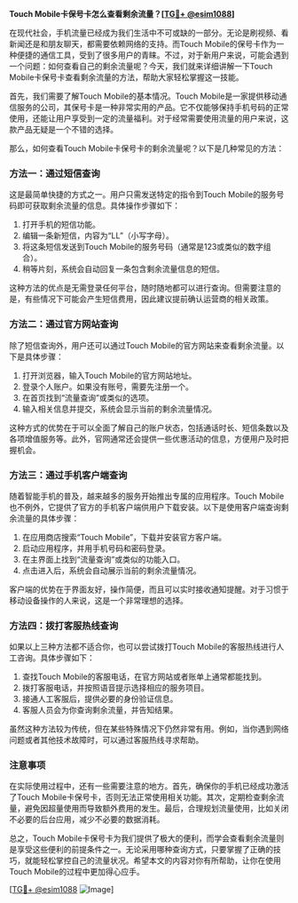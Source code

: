 **Touch Mobile卡保号卡怎么查看剩余流量？[[TG💪+ @esim1088](https://t.me/s/esim1088)]**

在现代社会，手机流量已经成为我们生活中不可或缺的一部分。无论是刷视频、看新闻还是和朋友聊天，都需要依赖网络的支持。而Touch Mobile的保号卡作为一种便捷的通信工具，受到了很多用户的青睐。不过，对于新用户来说，可能会遇到一个问题：如何查看自己的剩余流量呢？今天，我们就来详细讲解一下Touch Mobile卡保号卡查看剩余流量的方法，帮助大家轻松掌握这一技能。

首先，我们需要了解Touch Mobile的基本情况。Touch Mobile是一家提供移动通信服务的公司，其保号卡是一种非常实用的产品。它不仅能够保持手机号码的正常使用，还能让用户享受到一定的流量福利。对于经常需要使用流量的用户来说，这款产品无疑是一个不错的选择。

那么，如何查看Touch Mobile卡保号卡的剩余流量呢？以下是几种常见的方法：

### 方法一：通过短信查询

这是最简单快捷的方式之一。用户只需发送特定的指令到Touch Mobile的服务号码即可获取剩余流量的信息。具体操作步骤如下：

1. 打开手机的短信功能。
2. 编辑一条新短信，内容为“LL”（小写字母）。
3. 将这条短信发送到Touch Mobile的服务号码（通常是123或类似的数字组合）。
4. 稍等片刻，系统会自动回复一条包含剩余流量信息的短信。

这种方法的优点是无需登录任何平台，随时随地都可以进行查询。但需要注意的是，有些情况下可能会产生短信费用，因此建议提前确认运营商的相关政策。

### 方法二：通过官方网站查询

除了短信查询外，用户还可以通过Touch Mobile的官方网站来查看剩余流量。以下是具体步骤：

1. 打开浏览器，输入Touch Mobile的官方网站地址。
2. 登录个人账户。如果没有账号，需要先注册一个。
3. 在首页找到“流量查询”或类似的选项。
4. 输入相关信息并提交，系统会显示当前的剩余流量情况。

这种方式的优势在于可以全面了解自己的账户状态，包括通话时长、短信条数以及各项增值服务等。此外，官网通常还会提供一些优惠活动的信息，方便用户及时把握机会。

### 方法三：通过手机客户端查询

随着智能手机的普及，越来越多的服务开始推出专属的应用程序。Touch Mobile也不例外，它提供了官方的手机客户端供用户下载安装。以下是使用客户端查询剩余流量的具体步骤：

1. 在应用商店搜索“Touch Mobile”，下载并安装官方客户端。
2. 启动应用程序，并用手机号码和密码登录。
3. 在主界面上找到“流量查询”或类似的功能入口。
4. 点击进入后，系统会自动展示当前的剩余流量情况。

客户端的优势在于界面友好，操作简便，而且可以实时接收通知提醒。对于习惯于移动设备操作的人来说，这是一个非常理想的选择。

### 方法四：拨打客服热线查询

如果以上三种方法都不适合你，也可以尝试拨打Touch Mobile的客服热线进行人工咨询。具体步骤如下：

1. 查找Touch Mobile的客服电话，在官方网站或者账单上通常都能找到。
2. 拨打客服电话，并按照语音提示选择相应的服务项目。
3. 接通人工客服后，提供必要的身份验证信息。
4. 客服人员会为你查询剩余流量，并告知结果。

虽然这种方法较为传统，但在某些特殊情况下仍然非常有用。例如，当你遇到网络问题或者其他技术故障时，可以通过客服热线寻求帮助。

### 注意事项

在实际使用过程中，还有一些需要注意的地方。首先，确保你的手机已经成功激活了Touch Mobile卡保号卡，否则无法正常使用相关功能。其次，定期检查剩余流量，避免因超量使用而导致额外费用的发生。最后，合理规划流量使用，比如关闭不必要的后台应用，减少不必要的数据消耗。

总之，Touch Mobile卡保号卡为我们提供了极大的便利，而学会查看剩余流量则是享受这些便利的前提条件之一。无论采用哪种查询方式，只要掌握了正确的技巧，就能轻松掌控自己的流量状况。希望本文的内容对你有所帮助，让你在使用Touch Mobile的过程中更加得心应手。

[[TG💪+ @esim1088](https://t.me/s/esim1088) ![Image](https://i.postimg.cc/4NQfJmqS/Snipaste-2025-05-13-00-14-12.png)]